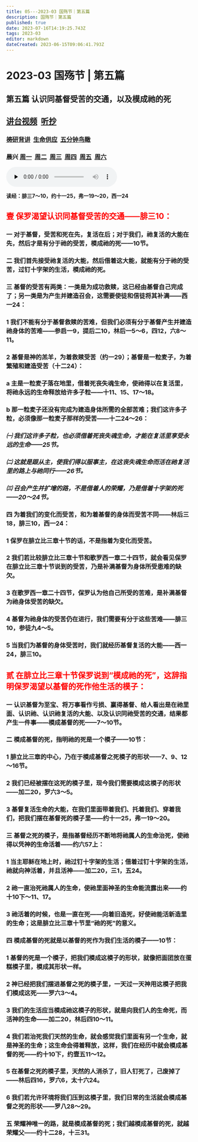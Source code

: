 ```yaml
---
title: 05---2023-03 国殇节｜第五篇
description: 国殇节｜第五篇
published: true
date: 2023-07-16T14:19:25.743Z
tags: 2023-03
editor: markdown
dateCreated: 2023-06-15T09:06:41.793Z
---
```


# 2023-03 国殇节 | 第五篇
## 第五篇    认识同基督受苦的交通，以及模成祂的死
## [讲台视频](https://1p8pyp-my.sharepoint.com/:v:/g/personal/sundanaizhu_1p8pyp_onmicrosoft_com/ESuuIqI9lLxKrQHdjyXpdRkBhcpxpiJTSCKWSn_w8STbnQ?e=tR2xaI)&nbsp;&nbsp;[听抄](/home/2023-03/2023-03-05/tc)&nbsp;&nbsp;
### [祷研背讲](https://1p8pyp-my.sharepoint.com/:v:/g/personal/sundanaizhu_1p8pyp_onmicrosoft_com/EYa3ql-nlWxGl6aHBkdroQ8BhH9EaA0-zRfIhPsAXx2f2Q?e=iRTIxH)&nbsp;&nbsp;[生命供应](https://1p8pyp-my.sharepoint.com/:v:/g/personal/sundanaizhu_1p8pyp_onmicrosoft_com/Eb9pQl015AlAuw6K7ww4bgkBO0oAwZ4n5kmBqoJnlnOPRQ?e=MVkVLm)&nbsp;&nbsp;[五分钟鸟瞰](https://1p8pyp-my.sharepoint.com/:v:/g/personal/sundanaizhu_1p8pyp_onmicrosoft_com/EUFHxXiqoThGnSyb459N9NQBFq9wONiuFy0-alZSUXHRYg?e=i29I1a)
### 晨兴 [周一](/home/2023-03/2023-03-05/w5d1)&nbsp;&nbsp;[周二](/home/2023-03/2023-03-05/w5d2)&nbsp;&nbsp;[周三](/home/2023-03/2023-03-05/w5d3)&nbsp;&nbsp;[周四](/home/2023-03/2023-03-05/w5d4)&nbsp;&nbsp;[周五](/home/2023-03/2023-03-05/w5d5)&nbsp;&nbsp;[周六](/home/2023-03/2023-03-05/w5d6)

<audio id="audio" controls="" preload="none">
      <source id="mp3" src="/2023-03/mdc/5讲台｜rm.mp3">
</audio>

**读经：腓三7～10，约十一25，弗一19～20，西一24**
## <font color=red>壹	保罗渴望认识同基督受苦的交通——腓三10：</font>

### 一	对于基督，受苦和死在先，复活在后；对于我们，祂复活的大能在先，然后才是有分于祂的受苦，模成祂的死——10节。

### 二	我们首先接受祂复活的大能，然后借着这大能，就能有分于祂的受苦，过钉十字架的生活，模成祂的死。

### 三	基督的受苦有两类：一类是为成功救赎，这已经由基督自己完成了；另一类是为产生并建造召会，这需要使徒和信徒将其补满——西一24：

### 1	我们不能有分于基督救赎的苦难，但我们必须有分于基督产生并建造祂身体的苦难——参启一9，提后二10，林后一5～6，四12，六8～11。

### 2	基督是神的羔羊，为着救赎受苦（约一29）；基督是一粒麦子，为着繁殖和建造受苦（十二24）：

### a	主是一粒麦子落在地里，借着死丧失魂生命，使祂得以在复活里，将祂永远的生命释放给许多子粒——十11、15、17～18。

### b	那一粒麦子还没有完成为建造身体所需的全部苦难；我们这许多子粒，必须像那一粒麦子那样的受苦——十二24～26：

### *㈠	我们这许多子粒，也必须借着死丧失魂生命，才能在复活里享受永远的生命——25节。*

### *㈡	这就是跟从主，使我们得以服事主，在这丧失魂生命而活在祂复活里的路上与祂同行——26节。*

### *㈢	召会产生并扩增的路，不是借着人的荣耀，乃是借着十字架的死——20～24节。*

### 四	为着我们的变化而受苦，和为着基督的身体而受苦不同——林后三18，腓三10，西一24：

### 1	保罗在腓立比三章十节的话，不是指着为变化而受苦。

### 2	我们若比较腓立比三章十节和歌罗西一章二十四节，就会看见保罗在腓立比三章十节说到的受苦，乃是补满基督为身体所受患难的缺欠。

### 3	在歌罗西一章二十四节，保罗认为他自己所受的苦难，是补满基督为祂身体受苦的缺欠。

### 4	基督为祂身体的受苦仍在进行，我们需要有分于这些苦难——腓三10，参徒九4～5。

### 5	当我们为基督的身体受苦时，我们就经历基督复活的大能——西一24，腓三10。

## <font color=red>贰	在腓立比三章十节保罗说到“模成祂的死”，这辞指明保罗渴望以基督的死作他生活的模子：</font>

### 一	认识基督为至宝、将万事看作亏损、赢得基督、给人看出是在祂里面、认识祂、认识祂复活的大能、以及认识同祂受苦的交通，结果都产生一件事——模成基督的死——7～10节。

### 二	模成基督的死，指明祂的死是一个模子——10节：

### 1	腓立比三章的中心，乃在于模成基督之死模子的形状——7、9、12～16节。

### 2	我们已经被摆在这死的模子里，现今我们需要模成这模子的形状——加二20，罗六3～5。

### 3	基督复活生命的大能，在我们里面带着我们、托着我们、穿着我们，把我们摆在基督死的模子里——约十一25，弗一19～20。

### 三	基督之死的模子，是指基督经历不断地将祂属人的生命治死，使祂得以凭神的生命活着——约六57上：

### 1	当主耶稣在地上时，祂过钉十字架的生活；借着过钉十字架的生活，祂就向神活着，并且活神——加二20，三1，五24。

### 2	祂一直治死祂属人的生命，使祂里面神圣的生命能流露出来——约十10下～11、17。

### 3	祂活着的时候，也是一直在死——向着旧造死，好使祂能活新造里的生命；这是腓立比三章十节里“祂的死”的意义。

### 四	模成基督的死就是以基督的死作为我们生活的模子——10节：

### 1	基督的死是一个模子，把我们模成这模子的形状，就像把面团放在蛋糕模子里，模成其形状一样。

### 2	神已经把我们摆进基督之死的模子里，一天过一天神用这模子把我们模成这死——罗六3～4。

### 3	我们的生活应当模成祂这模子的形状，就是向我们人的生命死，而活神的生命——加二20，林后四10～11。

### 4	我们若治死我们天然的生命，就会感觉我们里面有另一个生命，就是神圣的生命；这生命会得着释放，这样，我们在经历中就会模成基督的死——约十10下，约壹五11～12。

### 5	在基督之死的模子里，天然的人消杀了，旧人钉死了，己废掉了——林后四16，罗六6，太十六24。

### 6	我们若允许环境将我们压到这模子里，我们日常的生活就会模成基督之死的形状——罗八28～29。

### 五	荣耀神唯一的路，就是模成基督的死；我们越模成基督的死，就越荣耀父——约十二28，十三31。